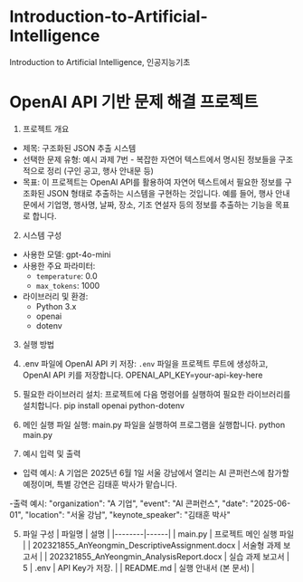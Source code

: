 # Introduction-to-Artificial-Intelligence
Introduction to Artificial Intelligence, 인공지능기초

# OpenAI API 기반 문제 해결 프로젝트

1. 프로젝트 개요
- 제목: 구조화된 JSON 추출 시스템
- 선택한 문제 유형: 예시 과제 7번 - 복잡한 자연어 텍스트에서 명시된 정보들을 구조적으로 정리 (구인 공고, 행사 안내문 등)
- 목표: 이 프로젝트는 OpenAI API를 활용하여 자연어 텍스트에서 필요한 정보를 구조화된 JSON 형태로 추출하는 시스템을 구현하는 것입니다. 예를 들어, 행사 안내문에서 기업명, 행사명, 날짜, 장소, 기조 연설자 등의 정보를 추출하는 기능을 목표로 합니다.

2. 시스템 구성
- 사용한 모델: gpt-4o-mini
- 사용한 주요 파라미터:
  - `temperature`: 0.0
  - `max_tokens`: 1000
- 라이브러리 및 환경:
  - Python 3.x
  - openai
  - dotenv

3. 실행 방법

1. .env 파일에 OpenAI API 키 저장:
   `.env` 파일을 프로젝트 루트에 생성하고, OpenAI API 키를 저장합니다.
OPENAI_API_KEY=your-api-key-here

2. 필요한 라이브러리 설치:
프로젝트에 다음 명령어를 실행하여 필요한 라이브러리를 설치합니다.
pip install openai python-dotenv

3. 메인 실행 파일 실행: main.py 파일을 실행하여 프로그램을 실행합니다.
python main.py

4. 예시 입력 및 출력
- 입력 예시:
A 기업은 2025년 6월 1일 서울 강남에서 열리는 AI 콘퍼런스에 참가할 예정이며, 특별 강연은 김태훈 박사가 맡습니다.

-출력 예시:
"organization": "A 기업",
    "event": "AI 콘퍼런스",
    "date": "2025-06-01",
    "location": "서울 강남",
    "keynote_speaker": "김태훈 박사"

5. 파일 구성
  | 파일명 | 설명 |
|--------|------|
| main.py | 프로젝트 메인 실행 파일 |
| 202321855_AnYeongmin_DescriptiveAssignment.docx | 서술형 과제 보고서 |
| 202321855_AnYeongmin_AnalysisReport.docx | 실습 과제 보고서 |
5
| .env | API Key가 저장. |
| README.md | 실행 안내서 (본 문서) |
